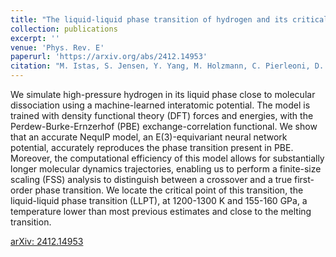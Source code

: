 ```yaml
---
title: "The liquid-liquid phase transition of hydrogen and its critical point: Analysis from ab initio simulation and a machine-learned potential"
collection: publications
excerpt: ''
venue: 'Phys. Rev. E'
paperurl: 'https://arxiv.org/abs/2412.14953'
citation: "M. Istas, S. Jensen, Y. Yang, M. Holzmann, C. Pierleoni, D. M. Ceperley, &quot;The liquid-liquid phase transition of hydrogen and its critical point: Analysis from ab initio simulation and a machine-learned potential &quot; <i>arXiv</i> <b></b>2412.14953."
---
```

We simulate high-pressure hydrogen in its liquid phase close to molecular dissociation using a machine-learned interatomic potential. The model is trained with density functional theory (DFT) forces and energies, with the Perdew-Burke-Ernzerhof (PBE) exchange-correlation functional. We show that an accurate NequIP model, an E(3)-equivariant neural network potential, accurately reproduces the phase transition present in PBE. Moreover, the computational efficiency of this model allows for substantially longer molecular dynamics trajectories, enabling us to perform a finite-size scaling (FSS) analysis to distinguish between a crossover and a true first-order phase transition. We locate the critical point of this transition, the liquid-liquid phase transition (LLPT), at 1200-1300 K and 155-160 GPa, a temperature lower than most previous estimates and close to the melting transition.

[arXiv: 2412.14953](https://arxiv.org/abs/2412.14953)
